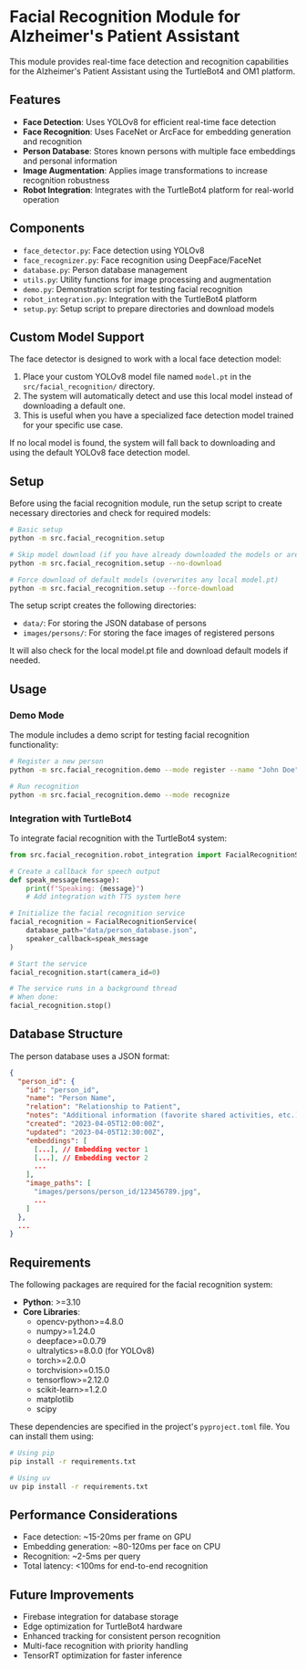 # Facial Recognition Module for Alzheimer's Patient Assistant

This module provides real-time face detection and recognition capabilities for the Alzheimer's Patient Assistant using the TurtleBot4 and OM1 platform.

## Features

- **Face Detection**: Uses YOLOv8 for efficient real-time face detection
- **Face Recognition**: Uses FaceNet or ArcFace for embedding generation and recognition
- **Person Database**: Stores known persons with multiple face embeddings and personal information
- **Image Augmentation**: Applies image transformations to increase recognition robustness
- **Robot Integration**: Integrates with the TurtleBot4 platform for real-world operation

## Components

- `face_detector.py`: Face detection using YOLOv8
- `face_recognizer.py`: Face recognition using DeepFace/FaceNet
- `database.py`: Person database management
- `utils.py`: Utility functions for image processing and augmentation
- `demo.py`: Demonstration script for testing facial recognition
- `robot_integration.py`: Integration with the TurtleBot4 platform
- `setup.py`: Setup script to prepare directories and download models

## Custom Model Support

The face detector is designed to work with a local face detection model:

1. Place your custom YOLOv8 model file named `model.pt` in the `src/facial_recognition/` directory.
2. The system will automatically detect and use this local model instead of downloading a default one.
3. This is useful when you have a specialized face detection model trained for your specific use case.

If no local model is found, the system will fall back to downloading and using the default YOLOv8 face detection model.

## Setup

Before using the facial recognition module, run the setup script to create necessary directories and check for required models:

```bash
# Basic setup
python -m src.facial_recognition.setup

# Skip model download (if you have already downloaded the models or are using a custom model)
python -m src.facial_recognition.setup --no-download

# Force download of default models (overwrites any local model.pt)
python -m src.facial_recognition.setup --force-download
```

The setup script creates the following directories:
- `data/`: For storing the JSON database of persons
- `images/persons/`: For storing the face images of registered persons

It will also check for the local model.pt file and download default models if needed.

## Usage

### Demo Mode

The module includes a demo script for testing facial recognition functionality:

```bash
# Register a new person
python -m src.facial_recognition.demo --mode register --name "John Doe" --relation "Grandson" --notes "Likes to play chess together on Sundays"

# Run recognition
python -m src.facial_recognition.demo --mode recognize
```

### Integration with TurtleBot4

To integrate facial recognition with the TurtleBot4 system:

```python
from src.facial_recognition.robot_integration import FacialRecognitionService

# Create a callback for speech output
def speak_message(message):
    print(f"Speaking: {message}")
    # Add integration with TTS system here

# Initialize the facial recognition service
facial_recognition = FacialRecognitionService(
    database_path="data/person_database.json",
    speaker_callback=speak_message
)

# Start the service
facial_recognition.start(camera_id=0)

# The service runs in a background thread
# When done:
facial_recognition.stop()
```

## Database Structure

The person database uses a JSON format:

```json
{
  "person_id": {
    "id": "person_id",
    "name": "Person Name",
    "relation": "Relationship to Patient",
    "notes": "Additional information (favorite shared activities, etc.)",
    "created": "2023-04-05T12:00:00Z",
    "updated": "2023-04-05T12:30:00Z",
    "embeddings": [
      [...], // Embedding vector 1
      [...], // Embedding vector 2
      ...
    ],
    "image_paths": [
      "images/persons/person_id/123456789.jpg",
      ...
    ]
  },
  ...
}
```

## Requirements

The following packages are required for the facial recognition system:

- **Python**: >=3.10
- **Core Libraries**:
  - opencv-python>=4.8.0
  - numpy>=1.24.0
  - deepface>=0.0.79
  - ultralytics>=8.0.0 (for YOLOv8)
  - torch>=2.0.0
  - torchvision>=0.15.0
  - tensorflow>=2.12.0
  - scikit-learn>=1.2.0
  - matplotlib
  - scipy

These dependencies are specified in the project's `pyproject.toml` file. You can install them using:

```bash
# Using pip
pip install -r requirements.txt

# Using uv
uv pip install -r requirements.txt
```

## Performance Considerations

- Face detection: ~15-20ms per frame on GPU
- Embedding generation: ~80-120ms per face on CPU
- Recognition: ~2-5ms per query
- Total latency: <100ms for end-to-end recognition

## Future Improvements

- Firebase integration for database storage
- Edge optimization for TurtleBot4 hardware
- Enhanced tracking for consistent person recognition
- Multi-face recognition with priority handling
- TensorRT optimization for faster inference 
